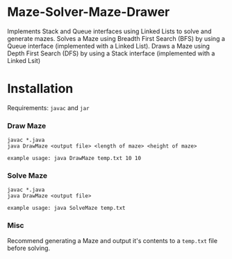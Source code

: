# Maze-Solver-Maze-Drawer

Implements Stack and Queue interfaces using Linked Lists to solve and generate mazes. Solves a Maze using Breadth First Search (BFS) by using a Queue interface (implemented with a Linked List). Draws a Maze using Depth First Search (DFS) by using a Stack interface (implemented with a Linked Lsit)

# Installation
Requirements: ```javac``` and ```jar```

### Draw Maze
```
javac *.java
java DrawMaze <output file> <length of maze> <height of maze>
```
```example usage: java DrawMaze temp.txt 10 10```

### Solve Maze
```
javac *.java
java DrawMaze <output file>
```
```example usage: java SolveMaze temp.txt```

### Misc
Recommend generating a Maze and output it's contents to a ```temp.txt``` file before solving.
  
